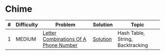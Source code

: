 # Chime

| # | Difficulty | Problem | Solution | Topic |
|---|------------|---------|----------|--------|
| 1 | MEDIUM | [Letter Combinations Of A Phone Number](https://leetcode.com/problems/letter-combinations-of-a-phone-number) | [Solution](../coding/algorithms/recursionAndBacktracking/LetterCombination.java) | Hash Table, String, Backtracking |
